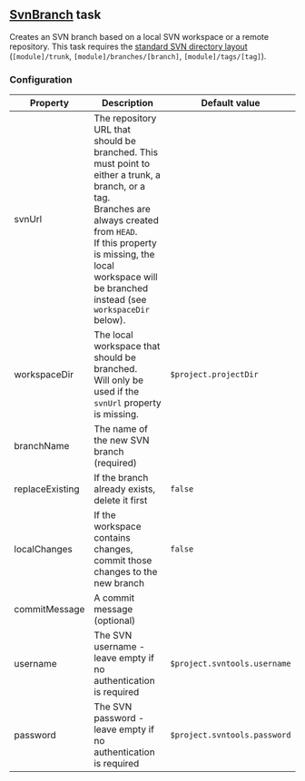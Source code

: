 ## [SvnBranch](../src/main/groovy/at/bxm/gradleplugins/svntools/tasks/SvnBranch.groovy) task

Creates an SVN branch based on a local SVN workspace or a remote repository.
This task requires the [standard SVN directory layout](http://svnbook.red-bean.com/en/1.7/svn.branchmerge.maint.html#svn.branchmerge.maint.layout) (`[module]/trunk`, `[module]/branches/[branch]`, `[module]/tags/[tag]`).

### Configuration

Property        | Description | Default value
--------------- | ----------- | -------------
svnUrl          | The repository URL that should be branched. This must point to either a trunk, a branch, or a tag.<br>Branches are always created from `HEAD`.<br>If this property is missing, the local workspace will be branched instead (see `workspaceDir` below). |
workspaceDir    | The local workspace that should be branched.<br>Will only be used if the `svnUrl` property is missing. | `$project.projectDir`
branchName      | The name of the new SVN branch (required) |
replaceExisting | If the branch already exists, delete it first | `false`
localChanges    | If the workspace contains changes, commit those changes to the new branch | `false`
commitMessage   | A commit message (optional) |
username        | The SVN username - leave empty if no authentication is required | `$project.svntools.username`
password        | The SVN password - leave empty if no authentication is required | `$project.svntools.password`
